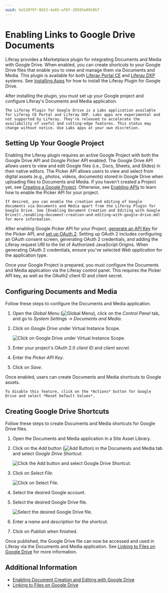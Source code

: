 ```yaml
---
uuid: be520f97-0b53-4a85-af0f-20585e0920b7
---
```

# Enabling Links to Google Drive Documents

Liferay provides a Marketplace plugin for integrating Documents and Media with Google Drive. When enabled, you can create shortcuts to your Google Drive files that enable you to view and manage them via Documents and Media. This plugin is available for both [Liferay Portal CE](https://web.liferay.com/marketplace/-/mp/application/105847499) and [Liferay DXP](https://web.liferay.com/marketplace/-/mp/application/98011653) systems. See [Installing Apps](../../../../system-administration/installing-and-managing-apps/installing-apps.md) for how to install the Liferay Plugin for Google Drive.

After installing the plugin, you must set up your Google project and configure Liferay's Documents and Media application.

```{important}
The Liferay Plugin for Google Drive is a Labs application available for Liferay CE Portal and Liferay DXP. Labs apps are experimental and not supported by Liferay. They're released to accelerate the availability of useful and cutting-edge features. This status may change without notice. Use Labs apps at your own discretion.
```

## Setting Up Your Google Project

Enabling the Liferay plugin requires an active Google Project with both the Google Drive API and Google Picker API enabled. The Google Drive API allows users to view and edit Google files (i.e., Docs, Sheets, and Slides) in their native editors. The Picker API allows users to view and select from digital assets (e.g., photos, videos, documents) stored in Google Drive when uploading files to Documents and Media. If you haven't created a Project yet, see [Creating a Google Project](https://support.google.com/googleapi/answer/6251787?hl=en&ref_topic=7014522). Otherwise, see [Enabling APIs](https://support.google.com/googleapi/answer/6158841) to learn how to enable the Picker API for your project.

```{note}
If desired, you can enable the creation and editing of Google documents via Documents and Media apart from the Liferay Plugin for Google Drive. See [Enabling Document Creation and Editing with Google Drive](./enabling-document-creation-and-editing-with-google-drive.md) for more information.
```

After enabling Google Picker API for your Project, [generate an API Key](https://support.google.com/googleapi/answer/6158862) for the Picker API, and [set up OAuth 2](https://support.google.com/cloud/answer/6158849). Setting up OAuth 2 includes configuring an OAuth consent screen, generating OAuth 2 credentials, and adding the Liferay request URI to the list of Authorized JavaScript Origins. When generating OAuth 2 credentials, ensure you've selected *Web application* for the application type.

Once your Google Project is prepared, you must configure the Documents and Media application via the Liferay control panel. This requires the Picker API key, as well as the OAuth2 client ID and client secret.

## Configuring Documents and Media

Follow these steps to configure the Documents and Media application.

1. Open the *Global Menu* (![Global Menu](../../../../images/icon-applications-menu.png)), click on the *Control Panel* tab, and go to *System Settings* &rarr; *Documents and Media*.

1. Click on *Google Drive* under Virtual Instance Scope.

    ![Click on Google Drive under Virtual Instance Scope.](./enabling-links-to-google-drive-documents/images/01.png)

1. Enter your project's OAuth 2.0 *client ID* and *client secret*.

1. Enter the *Picker API Key*.

1. Click on *Save*.

Once enabled, users can create Documents and Media shortcuts to Google assets.

```{note}
To disable this feature, click on the *Actions* button for Google Drive and select *Reset Default Values*.
```

## Creating Google Drive Shortcuts

Follow these steps to create Documents and Media shortcuts for Google Drive files.

1. Open the Documents and Media application in a Site Asset Library.

1. Click on the *Add* button (![Add Button](../../../../images/icon-add.png)) in the Documents and Media tab and select *Google Drive Shortcut*.

   ![Click the Add button and select Google Drive Shortcut.](./enabling-links-to-google-drive-documents/images/02.png)

1. Click on *Select File*.

   ![Click on Select File.](./enabling-links-to-google-drive-documents/images/03.png)

1. Select the desired Google account.

1. Select the desired Google Drive file.

   ![Select the desired Google Drive file.](./enabling-links-to-google-drive-documents/images/04.png)

1. Enter a *name* and *description* for the shortcut.

1. Click on *Publish* when finished.

Once published, the Google Drive file can now be accessed and used in Liferay via the Documents and Media application. See [Linking to Files on Google Drive](../../uploading-and-managing/linking-to-files-on-google-drive.md) for more information.

## Additional Information

* [Enabling Document Creation and Editing with Google Drive](./enabling-document-creation-and-editing-with-google-drive.md)
* [Linking to Files on Google Drive](../../uploading-and-managing/linking-to-files-on-google-drive.md)
